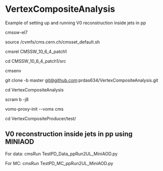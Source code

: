 # VertexCompositeAnalysis

Example of setting up and running V0 reconstruction inside jets in pp

cmssw-el7

source /cvmfs/cms.cern.ch/cmsset_default.sh

cmsrel CMSSW_10_6_4_patch1

cd CMSSW_10_6_4_patch1/src

cmsenv

git clone -b master git@github.com:prdas634/VertexCompositeAnalysis.git

cd VertexCompositeAnalysis

scram b -j8

voms-proxy-init --voms cms

cd VertexCompositeProducer/test/

## V0 reconstruction inside jets in pp using MINIAOD

For data:
cmsRun TestPD_Data_ppRun2UL_MiniAOD.py 

For MC:
cmsRun TestPD_MC_ppRun2UL_MiniAOD.py